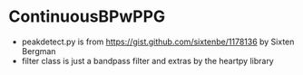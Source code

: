 # ContinuousBPwPPG
- peakdetect.py is from https://gist.github.com/sixtenbe/1178136 by Sixten Bergman
- filter class is just a bandpass filter and extras by the heartpy library
